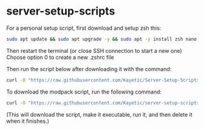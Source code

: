 # server-setup-scripts

For a personal setup script, first download and setup zsh this:

```bash
sudo apt update && sudo apt upgrade -y && sudo apt -y install zsh nano && chsh -s $(which zsh)
```

Then restart the terminal (or close SSH connection to start a new one)
Choose option 0 to create a new .zshrc file

Then run the script below after downloading it with the command:

```bash
curl -O "https://raw.githubusercontent.com/Kayetic/Server-Setup-Scripts/main/setup.sh" && chmod +x ./setup.sh
```

To download the modpack script, run the following command:

```bash
curl -O "https://raw.githubusercontent.com/Kayetic/server-setup-scripts/main/minecraft-general.sh" && chmod +x general.sh && sudo bash general.sh && rm general.sh
```

(This will download the script, make it executable, run it, and then delete it when it finishes.)
